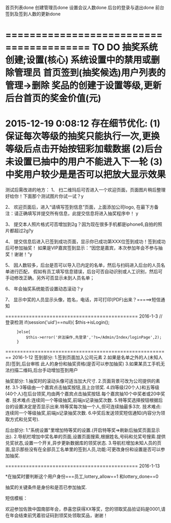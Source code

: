 ﻿首页列表done
创建管理员done
设置会议人数done
后台的登录与退出done
前台签到及签到人数的更新done

========================================
      TO DO
  抽奖系统创建;设置(核心)
  系统设置中的禁用或删除管理员
  首页签到(抽奖候选)用户列表的管理->删除
  奖品的创建于设置等级,更新后台首页的奖金价值(元)
========================
2015-12-19 0:08:12
存在细节优化:  (1)保证每次等级的抽奖只能执行一次,更换等级后点击开始按钮彩加载数据
                (2)后台未设置已抽中的用户不能进入下一轮
                (3)中奖用户较少是是否可以把放大显示效果
========================================================
测试后需改进的地方：
1、	扫二维玛后可否进入一个欢迎页面，页面图片稍后整理好给你！下面那个测试图片你试一试？y

2、	欢迎页面后，进入“请填写签到信息”页面，上面添加公司logo,
    在最下方备注：请正确填写并提交所有信息，此提交信息将进入抽奖程序中！ y

3、	提交本人照片格式可否增加到2g？因为现在很多手机都是iphone6,自拍的照片都超过2g?y

4、	 提交信息后进入已签到成功页面，显示你已成功第XXX位签到成功！签到成功后可参加抽奖！
    如果是VIP嘉宾签到显示：“因您是嘉宾，本次参加年会不参与抽奖！谢谢！”y


5、	因人数较多，后台是否可以导入已内定的名单，然后与扫码进入后台的人员名单进行匹配，
    假如有员工填写信息错误，后台可否自动识别或人工识别，然后可手动修改正确。另外可否显示未到人员名单；

6、	年会抽奖系统能否设置动态滚动？y

7、	显示中奖的人员显示头像，姓名，电话，并可打印(PDF)出来？=====>短信通知


=============================================
 2016-1-3
 //登录检测
 if(session('uid')==null){
             $this->isLogin();

         }else{
             $this->error('非法操作,先登录','?s=/Admin/Index/loginPage',2);
         }
========================================================
2016-1-12
签到部分:
        1.签到页面加入公司元素
         2.如果是名单之外的人(未知人员)签到,后台审核 此人的身份和抽奖资格(是否可以参加抽奖)
         3.如果某员工手机无法扫描二维码,后台手动增加签到用户



抽奖部分:
        1.抽奖时的滚动头像可适当加大尺寸.
        2.页面背景可改为公司提供的素材.
        3.1-3等级由一个嘉宾点击抽奖按钮,且上台领奖.
        4.四等级(20个人)和五等级(40个人)在后台领奖,均由两个嘉宾点击抽奖按钮.每个嘉宾抽10个中奖者或20中奖者.
            技术难点:连续同一个等级抽奖,前端js记录抽奖次数.
         5.特等奖选择按钮根据后台的设置决定是否显示出来.特等奖每次抽一个人,但可连续抽最多3次.
         技术难点:连续同一个等级抽奖,前端js记录抽奖次数.
        6.中奖后发送领奖短信通知(内容分为领取方式和兑奖号).


后台部分:
        1."系统设置"里增加特等奖的设置.(开启特等奖=>刷新后抽奖页面显示出).
        2.导航栏增加中奖名单的页面,设置页面搜索,根据姓名,号码和兑奖号搜索.提供兑奖状态,设置一个开关,异步更新数据库的领奖状态.
        3.导航栏增加未知人员的页面,显示那些没有在全部员工名单里的签到人员,功能:可更改身份和设置是否可以参加抽奖.

 =============================================
        2016-1-13


*在抽奖时要判断这个用户身份===员工,lottery_allow==1 和lottery_done==0

抽奖的关键条件是身份和是否已参加抽奖.

短信模板：

欢迎参加佐敦中国南部年会，恭喜您获得XX等奖，您的领取奖品验证码是0001,请在年会结束前凭着验证码到领奖处领取奖品，谢谢！
